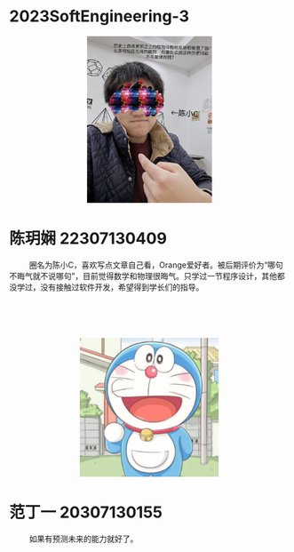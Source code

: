 # 2023SoftEngineering-3

<p align="center">
<img src="images\intro.jpg" alt= “Profile” height="300" />         
</p>             

# __陈玥娴 22307130409__
&emsp; &emsp; 圈名为陈小C，喜欢写点文章自己看，Orange爱好者。被后期评价为“哪句不晦气就不说哪句”，目前觉得数学和物理很晦气。只学过一节程序设计，其他都没学过，没有接触过软件开发，希望得到学长们的指导。       
<br><br><br><br>
<p align="center">
<img src="./images/hi.jpeg" alt="fdy" height="250" >
</p>

# 范丁一 20307130155
&emsp; &emsp; 如果有预测未来的能力就好了。


